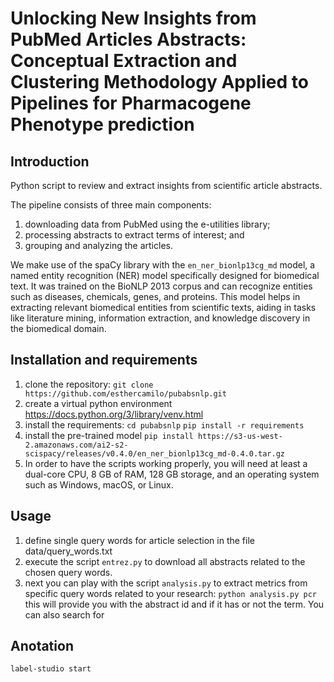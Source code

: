 # Unlocking New Insights from PubMed Articles Abstracts: Conceptual Extraction and Clustering Methodology Applied to Pipelines for Pharmacogene Phenotype prediction

## Introduction

Python script to review and extract insights from scientific article abstracts.

The pipeline consists of three main components: 
1. downloading data from PubMed using the e-utilities library; 
2. processing abstracts to extract terms of interest; and 
3. grouping and analyzing the articles.

We make use of the spaCy library with the `en_ner_bionlp13cg_md` model, a named entity recognition (NER) model
specifically designed for biomedical text. It was trained on the BioNLP 2013 corpus and can recognize entities such
as diseases, chemicals, genes, and proteins. This model helps in extracting relevant biomedical entities from 
scientific texts, aiding in tasks like literature mining, information extraction, and knowledge discovery in the
biomedical domain.

## Installation and requirements

1. clone the repository:
    ```git clone https://github.com/esthercamilo/pubabsnlp.git```
2. create a virtual python environment
    https://docs.python.org/3/library/venv.html
3. install the requirements:
    ```cd pubabsnlp```
    ```pip install -r requirements```
4. install the pre-trained model
    ```pip install https://s3-us-west-2.amazonaws.com/ai2-s2-scispacy/releases/v0.4.0/en_ner_bionlp13cg_md-0.4.0.tar.gz```
5. In order to have the scripts working properly, you will need at least a dual-core CPU, 
   8 GB of RAM, 128 GB storage, and an operating system such as Windows, macOS, or Linux.

## Usage

1. define single query words for article selection in the file data/query_words.txt
2. execute the script `entrez.py` to download all abstracts related to the chosen query words. 
3. next you can play with the script `analysis.py` to extract metrics from specific query words related to your research:
    ```python analysis.py pcr```
    this will provide you with the abstract id and if it has or not the term. You can also search for 

## Anotation

`label-studio start`
